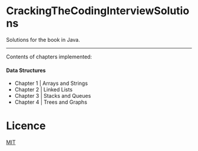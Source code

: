 # CrackingTheCodingInterviewSolutions
Solutions for the book in Java.
- - - -
Contents of chapters implemented:

#### Data Structures ####
  * Chapter 1 | Arrays and Strings
  * Chapter 2 | Linked Lists
  * Chapter 3 | Stacks and Queues
  * Chapter 4 | Trees and Graphs

# Licence
[MIT](https://github.com/papevanthios/CrackingTheCodingInterviewSolutions/blob/main/LICENSE)